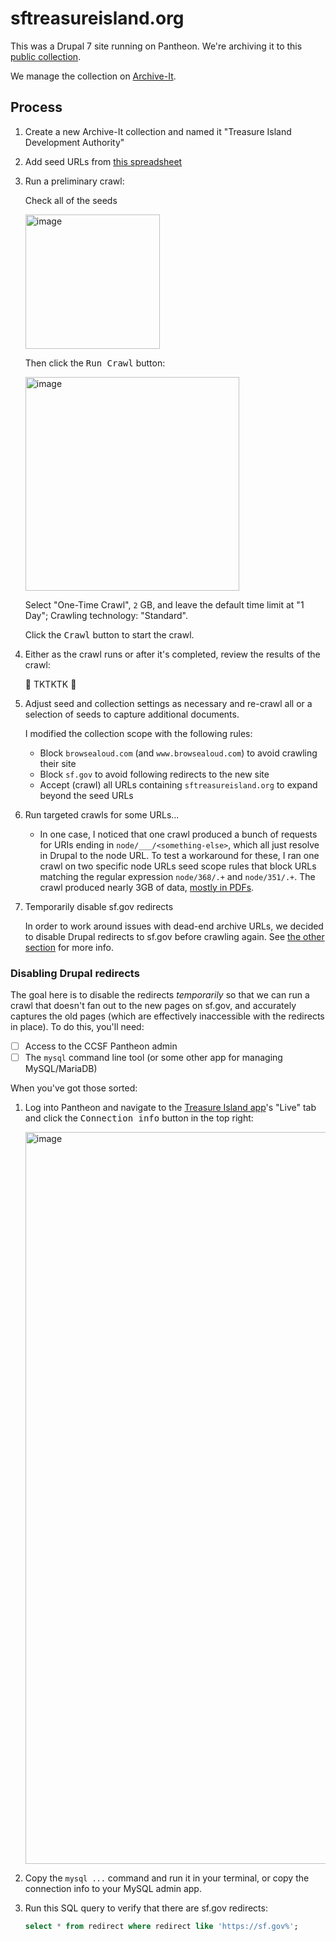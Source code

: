 # sftreasureisland.org

This was a Drupal 7 site running on Pantheon. We're archiving it to this [public collection][collection].

We manage the collection on [Archive-It](https://partner.archive-it.org/571/collections/18901).

## Process

1. Create a new Archive-It collection and named it "Treasure Island Development Authority"
2. Add seed URLs from [this spreadsheet][url sheet]
3. Run a preliminary crawl:

    Check all of the seeds

      <img width="215" alt="image" src="https://user-images.githubusercontent.com/113896/158273499-0494aaed-a057-4f18-b2de-46a49424b138.png">

    Then click the <kbd>Run Crawl</kbd> button:

      <img width="342" alt="image" src="https://user-images.githubusercontent.com/113896/158273578-0de562bd-3e27-4612-81ba-4960748b1189.png">

    Select "One-Time Crawl", `2` GB, and leave the default time limit at "1 Day"; Crawling technology: "Standard".
    
    Click the <kbd>Crawl</kbd> button to start the crawl.

4. Either as the crawl runs or after it's completed, review the results of the crawl:

    🚧 TKTKTK 🚧
    
5. Adjust seed and collection settings as necessary and re-crawl all or a selection of seeds to capture additional documents.

    I modified the collection scope with the following rules:

    - Block `browsealoud.com` (and `www.browsealoud.com`) to avoid crawling their site
    - Block `sf.gov` to avoid following redirects to the new site
    - Accept (crawl) all URLs containing `sftreasureisland.org` to expand beyond the seed URLs

6. Run targeted crawls for some URLs...

    - In one case, I noticed that one crawl produced a bunch of requests for URIs ending in `node/___/<something-else>`, which all just resolve in Drupal to the node URL.
      To test a workaround for these, I ran one crawl on two specific node URLs seed scope rules that block URLs matching the regular expression `node/368/.+` and `node/351/.+`.
      The crawl produced nearly 3GB of data, [mostly in PDFs](https://partner.archive-it.org/571/collections/18901/crawl/1570719/types/application%7Cpdf).

7. Temporarily disable sf.gov redirects

      In order to work around issues with dead-end archive URLs, we decided to disable Drupal redirects to sf.gov before crawling again. See [the other section](#disabling-drupal-redirects) for more info.
      
      
### Disabling Drupal redirects

The goal here is to disable the redirects _temporarily_ so that we can run a crawl that doesn't fan out to the new pages on sf.gov, and accurately captures the old pages (which are effectively inaccessible with the redirects in place). To do this, you'll need:

- [ ] Access to the CCSF Pantheon admin
- [ ] The `mysql` command line tool (or some other app for managing MySQL/MariaDB)

When you've got those sorted:

1. Log into Pantheon and navigate to the [Treasure Island app](https://dashboard.pantheon.io/sites/09b62bfd-fa45-45a1-b9cd-79ebe754943a#live)'s "Live" tab and click the <kbd>Connection info</kbd> button in the top right:

    <img width="1171" alt="image" src="https://user-images.githubusercontent.com/113896/158275300-fa0963b0-83ce-4f69-91e5-5cc1554e4379.png">
    
2. Copy the `mysql ...` command and run it in your terminal, or copy the connection info to your MySQL admin app.
3. Run this SQL query to verify that there are sf.gov redirects:

    ```sql
    select * from redirect where redirect like 'https://sf.gov%';
    ```



[collection]: https://archive-it.org/collections/18901
[url sheet]: https://docs.google.com/spreadsheets/d/17Sjac3PpryqqGJ2dAPOIO2EgAAoWygDohpQnndBU4J4/edit#gid=1347642292
